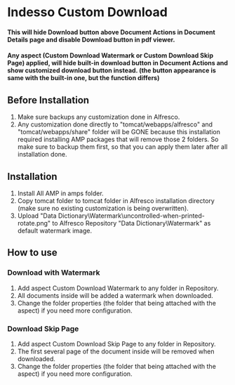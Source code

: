 # Indesso Custom Download
#### This will hide Download button above Document Actions in Document Details page and disable Download button in pdf viewer.
#### Any aspect (Custom Download Watermark or Custom Download Skip Page) applied, will hide built-in download button in Document Actions and show customized download button instead. (the button appearance is same with the built-in one, but the function differs)

## Before Installation
1. Make sure backups any customization done in Alfresco.
2. Any customization done directly to "tomcat/webapps/alfresco" and "tomcat/webapps/share" folder will be GONE because this installation required installing AMP packages that will remove those 2 folders. So make sure to backup them first, so that you can apply them later after all installation done.

## Installation

1. Install All AMP in amps folder.
2. Copy tomcat folder to tomcat folder in Alfresco installation directory (make sure no existing customization is being overwritten).
3. Upload "Data Dictionary\Watermark\uncontrolled-when-printed-rotate.png" to Alfresco Repository "Data Dictionary\Watermark" as default watermark image.

## How to use

### Download with Watermark
1. Add aspect Custom Download Watermark to any folder in Repository.
2. All documents inside will be added a watermark when downloaded.
3. Change the folder properties (the folder that being attached with the aspect) if you need more configuration.

### Download Skip Page
1. Add aspect Custom Download Skip Page to any folder in Repository.
2. The first several page of the document inside will be removed when downloaded.
3. Change the folder properties (the folder that being attached with the aspect) if you need more configuration.
